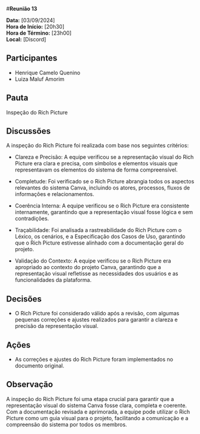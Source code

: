 #__Reunião 13__

**Data:** [03/09/2024]<br />
**Hora de Início:** [20h30]<br />
**Hora de Término:** [23h00]<br />
**Local:** [Discord]<br />

## Participantes

- Henrique Camelo Quenino
- Luiza Maluf Amorim

## Pauta

Inspeção do Rich Picture

## Discussões

A inspeção do Rich Picture foi realizada com base nos seguintes critérios:

- Clareza e Precisão: A equipe verificou se a representação visual do Rich Picture era clara e precisa, com símbolos e elementos visuais que representavam os elementos do sistema de forma compreensível.

- Completude: Foi verificado se o Rich Picture abrangia todos os aspectos relevantes do sistema Canva, incluindo os atores, processos, fluxos de informações e relacionamentos.

- Coerência Interna: A equipe verificou se o Rich Picture era consistente internamente, garantindo que a representação visual fosse lógica e sem contradições.

- Traçabilidade: Foi analisada a rastreabilidade do Rich Picture com o Léxico, os cenários, e a Especificação dos Casos de Uso, garantindo que o Rich Picture estivesse alinhado com a documentação geral do projeto.

- Validação do Contexto: A equipe verificou se o Rich Picture era apropriado ao contexto do projeto Canva, garantindo que a representação visual refletisse as necessidades dos usuários e as funcionalidades da plataforma.

## Decisões

- O Rich Picture foi considerado válido após a revisão, com algumas pequenas correções e ajustes realizados para garantir a clareza e precisão da representação visual.

## Ações

- As correções e ajustes do Rich Picture foram implementados no documento original.

## Observação

A inspeção do Rich Picture foi uma etapa crucial para garantir que a representação visual do sistema Canva fosse clara, completa e coerente. Com a documentação revisada e aprimorada, a equipe pode utilizar o Rich Picture como um guia visual para o projeto, facilitando a comunicação e a compreensão do sistema por todos os membros.